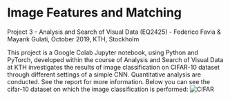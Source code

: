 # Image Features and Matching

Project 3 - Analysis and Search of Visual Data (EQ2425) - Federico Favia & Mayank Gulati, October 2019, KTH, Stockholm

This project is a Google Colab Jupyter notebook, using Python and PyTorch, developed within the course of Analysis and Search of Visual Data at KTH investigates the results of image classification on CIFAR-10 dataset through different settings of a simple CNN. Quantitative analysis are conducted. See the report for more information. Below you can see the cifar-10 dataset on which the image classification is performed:
![CIFAR](https://github.com/favia96/image_classification_cnn/blob/master/report/cifar10.png)

